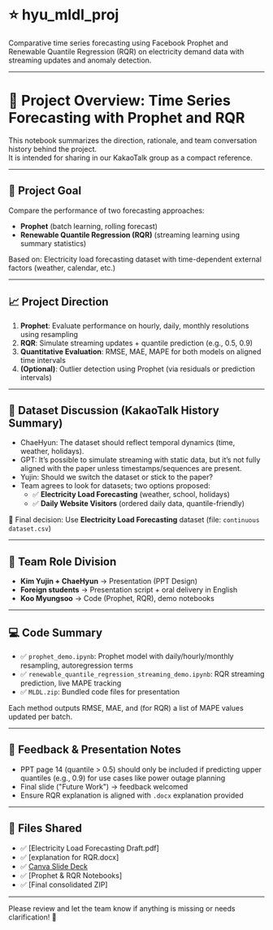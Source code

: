 # ⭐️ hyu_mldl_proj
Comparative time series forecasting using Facebook Prophet and Renewable Quantile Regression (RQR) on electricity demand data with streaming updates and anomaly detection.

---

# 📌 Project Overview: Time Series Forecasting with Prophet and RQR

This notebook summarizes the direction, rationale, and team conversation history behind the project.  
It is intended for sharing in our KakaoTalk group as a compact reference.

---

## 🧭 Project Goal

Compare the performance of two forecasting approaches:
- **Prophet** (batch learning, rolling forecast)
- **Renewable Quantile Regression (RQR)** (streaming learning using summary statistics)

Based on: Electricity load forecasting dataset with time-dependent external factors (weather, calendar, etc.)

---

## 📈 Project Direction

1. **Prophet**: Evaluate performance on hourly, daily, monthly resolutions using resampling
2. **RQR**: Simulate streaming updates + quantile prediction (e.g., 0.5, 0.9)
3. **Quantitative Evaluation**: RMSE, MAE, MAPE for both models on aligned time intervals
4. **(Optional)**: Outlier detection using Prophet (via residuals or prediction intervals)

---

## 🔄 Dataset Discussion (KakaoTalk History Summary)

- ChaeHyun: The dataset should reflect temporal dynamics (time, weather, holidays).
- GPT: It’s possible to simulate streaming with static data, but it’s not fully aligned with the paper unless timestamps/sequences are present.
- Yujin: Should we switch the dataset or stick to the paper?
- Team agrees to look for datasets; two options proposed:
  - ✅ **Electricity Load Forecasting** (weather, school, holidays)
  - ✅ **Daily Website Visitors** (ordered daily data, quantile-friendly)

🔗 Final decision: Use **Electricity Load Forecasting** dataset (file: `continuous dataset.csv`)

---

## 💬 Team Role Division

- **Kim Yujin + ChaeHyun** → Presentation (PPT Design)
- **Foreign students** → Presentation script + oral delivery in English
- **Koo Myungsoo** → Code (Prophet, RQR), demo notebooks

---

## 💻 Code Summary

- ✅ `prophet_demo.ipynb`: Prophet model with daily/hourly/monthly resampling, autoregression terms
- ✅ `renewable_quantile_regression_streaming_demo.ipynb`: RQR streaming prediction, live MAPE tracking
- ✅ `MLDL.zip`: Bundled code files for presentation

Each method outputs RMSE, MAE, and (for RQR) a list of MAPE values updated per batch.

---

## 🧩 Feedback & Presentation Notes

- PPT page 14 (quantile > 0.5) should only be included if predicting upper quantiles (e.g., 0.9) for use cases like power outage planning
- Final slide ("Future Work") → feedback welcomed
- Ensure RQR explanation is aligned with `.docx` explanation provided

---

## 📌 Files Shared

- ✅ [Electricity Load Forecasting Draft.pdf]
- ✅ [explanation for RQR.docx]
- ✅ [Canva Slide Deck](https://www.canva.com/design/DAGqDJa4HMU/iYCOfvQaLwet0gGfNfjOjw/edit?utm_content=DAGqDJa4HMU)
- ✅ [Prophet & RQR Notebooks]
- ✅ [Final consolidated ZIP]

---

Please review and let the team know if anything is missing or needs clarification! 💬

